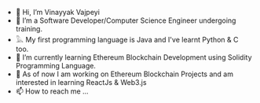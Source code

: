 - 👋 Hi, I’m Vinayyak Vajpeyi
- 👀 I’m a Software Developer/Computer Science Engineer undergoing training.
-  𓅓 My first programming language is Java and I've learnt Python & C too.
- 🌱 I’m currently learning Ethereum Blockchain Development using Solidity Programming Language.
- 💞️ As of now I am working on Ethereum Blockchain Projects and am interested in learning ReactJs & Web3.js
- 📫 How to reach me ...

<!---
vinayyak/vinayyak is a ✨ special ✨ repository because its `README.md` (this file) appears on your GitHub profile.
You can click the Preview link to take a look at your changes.
--->
